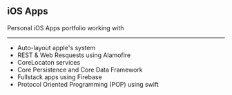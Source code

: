 ## iOS Apps ##

Personal iOS Apps portfolio working with

- - - -

* Auto-layout apple's system
* REST & Web Resquests  using Alamofire
* CoreLocaton services 
* Core Persistence and Core Data Framework
* Fullstack apps using Firebase
* Protocol Oriented Programming (POP) using swift
 